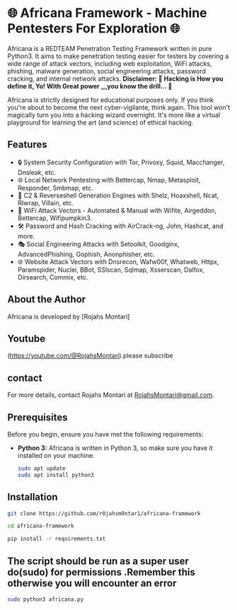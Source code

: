# 🌐 Africana Framework - Machine Pentesters For Exploration 🌐

Africana is a REDTEAM Penetration Testing Framework written in pure Python3. It aims to make penetration testing easier for testers by covering a wide range of attack vectors, including web exploitation, WiFi attacks, phishing, malware generation, social engineering attacks, password cracking, and internal network attacks.
**Disclaimer: 🚧 Hacking is How you define it, Yo! With Great power ,,,you know the drill... 🚧**

Africana is strictly designed for educational purposes only. If you think you're about to become the next cyber-vigilante, think again. This tool won't magically turn you into a hacking wizard overnight. It's more like a virtual playground for learning the art (and science) of ethical hacking.

## Features

- 🔒 System Security Configuration with Tor, Privoxy, Squid, Macchanger, Dnsleak, etc.
- 🌐 Local Network Pentesting with Bettercap, Nmap, Metasploit, Responder, Smbmap, etc.
- 🚀 C2 & Reverseshell Generation Engines with Shelz, Hoaxshell, Ncat, Rlwrap, Villain, etc.
- 📡 WiFi Attack Vectors - Automated & Manual with Wifite, Airgeddon, Bettercap, Wifipumpkin3.
- 🛠 Password and Hash Cracking with AirCrack-ng, John, Hashcat, and more.
- 🎭 Social Engineering Attacks with Setoolkit, Goodginx, AdvancedPhishing, Gophish, Anonphisher, etc.
- 🌐 Website Attack Vectors with Dnsrecon, Wafw00f, Whatweb, Httpx, Paramspider, Nuclei, BBot, SSlscan, Sqlmap, Xsserscan, Dalfox, Dirsearch, Commix, etc.

## About the Author

Africana is developed by [Rojahs Montari]
## Youtube
(https://youtube.com/@RojahsMontari).please subscribe
## contact
For more details, contact Rojahs Montari at RojahsMontari@gmail.com.

## Prerequisites

Before you begin, ensure you have met the following requirements:
- **Python 3:** Africana is written in Python 3, so make sure you have it installed on your machine.

  ```bash
  sudo apt update
  sudo apt install python3
  ```
## Installation

```bash
git clone https://github.com/r0jahsm0ntar1/africana-framework
```
```bash
cd africana-framework
```
```bash
pip install -r requirements.txt
```
## The script should be run as a super user do(sudo) for permissions .Remember this otherwise you will encounter an error
```bash
sudo python3 africana.py
```
